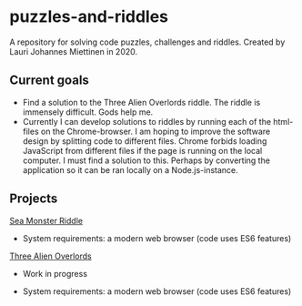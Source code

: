 # puzzles-and-riddles
A repository for solving code puzzles, challenges and riddles. Created by Lauri Johannes Miettinen in 2020.

## Current goals

- Find a solution to the Three Alien Overlords riddle. The riddle is immensely difficult. Gods help me.
- Currently I can develop solutions to riddles by running each of the html-files on the Chrome-browser. I am hoping to improve the software design by splitting code to different files. Chrome forbids loading JavaScript from different files if the page is running on the local computer. I must find a solution to this. Perhaps by converting the application so it can be ran locally on a Node.js-instance.

## Projects

[Sea Monster Riddle](sea-monster-riddle)

- System requirements: a modern web browser (code uses ES6 features)

[Three Alien Overlords](three-alien-overlords)

- Work in progress

- System requirements: a modern web browser (code uses ES6 features)